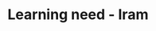 ---
area: Calgary Cambridge Model
category: 02 - Consultation Workshop
title: Learning need - Iram
description: Learning need - Iram
audio: /assets/audio/2 - Calgary Cambridge Workshop - 2 Learning need Iram - MQ.mp3
article: 
www: 
keywords: Calgary, Cambridge, Model
youtube: 
soundcloud: 
---
